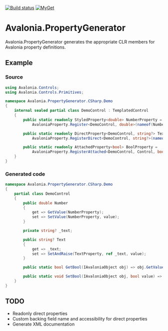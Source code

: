 [![Build status](https://ci.appveyor.com/api/projects/status/1ow4vfhp9t92k3bh/branch/master?svg=true)](https://ci.appveyor.com/project/jp2masa/avalonia-propertygenerator/branch/master)
[![MyGet](https://img.shields.io/myget/jp2masa/vpre/jp2masa.Avalonia.PropertyGenerator.CSharp.svg?label=myget)](https://www.myget.org/feed/jp2masa/package/nuget/jp2masa.Avalonia.PropertyGenerator.CSharp)

# Avalonia.PropertyGenerator

Avalonia.PropertyGenerator generates the appropriate CLR members for Avalonia property definitions.

## Example

### Source

```cs
using Avalonia.Controls;
using Avalonia.Controls.Primitives;

namespace Avalonia.PropertyGenerator.CSharp.Demo
{
    internal sealed partial class DemoControl : TemplatedControl
    {
        public static readonly StyledProperty<double> NumberProperty =
            AvaloniaProperty.Register<DemoControl, double>(nameof(Number));

        public static readonly DirectProperty<DemoControl, string?> TextProperty =
            AvaloniaProperty.RegisterDirect<DemoControl, string?>(nameof(Text), o => o.Text, (o, v) => o.Text = v);

        public static readonly AttachedProperty<bool> BoolProperty =
            AvaloniaProperty.RegisterAttached<DemoControl, Control, bool>("Bool");
    }
}
```

### Generated code

```cs
namespace Avalonia.PropertyGenerator.CSharp.Demo
{
    partial class DemoControl
    {
        public double Number
        {
            get => GetValue(NumberProperty);
            set => SetValue(NumberProperty, value);
        }

        private string? _text;

        public string? Text
        {
            get => _text;
            set => SetAndRaise(TextProperty, ref _text, value);
        }

        public static bool GetBool(IAvaloniaObject obj) => obj.GetValue(BoolProperty);

        public static void SetBool(IAvaloniaObject obj, bool value) => obj.SetValue(BoolProperty, value);
    }
}

```

## TODO

- Readonly direct properties
- Custom backing field name and accessibility for direct properties
- Generate XML documentation

